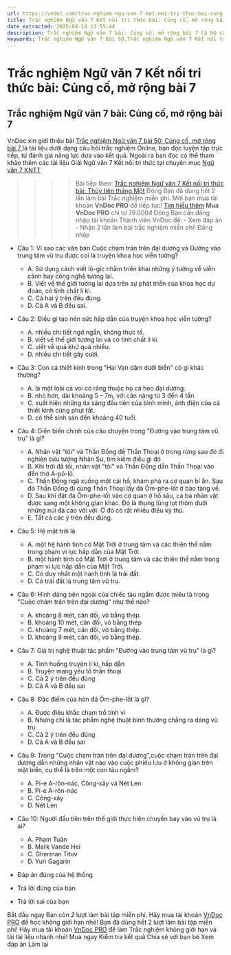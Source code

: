 ```yaml
---
url: https://vndoc.com/trac-nghiem-ngu-van-7-ket-noi-tri-thuc-bai-cung-co-mo-rong-bai-7-329495
title: Trắc nghiệm Ngữ văn 7 Kết nối tri thức bài: Củng cố, mở rộng bài 7 - VnDoc.com
date_extracted: 2025-04-14 13:55:44
description: Trắc nghiệm Ngữ văn 7 bài: Củng cố, mở rộng bài 7 là bộ câu hỏi trắc nghiệm khách quan liên quan đến nội dung trong chương trình Ngữ văn 7 Kết nối tri thức
keywords: Trắc nghiệm Ngữ văn 7 Bài 50,Trắc nghiệm Ngữ văn 7 Kết nối tri thức Bài 50,Trắc nghiệm văn 7 Kết nối tri thức,Trắc nghiệm Ngữ văn 7 Củng cố mở rộng bài 7,Trắc nghiệm Ngữ văn 7 KNTT,Củng cố mở rộng bài 7,Ngữ văn 7 KNTT,Ngữ văn 7 bài 50 kntt
---
```


# Trắc nghiệm Ngữ văn 7 Kết nối tri thức bài: Củng cố, mở rộng bài 7
## **Trắc nghiệm Ngữ văn 7 bài: Củng cố, mở rộng bài 7**
VnDoc xin giới thiệu bài [Trắc nghiệm Ngữ văn 7 bài 50: Củng cố, mở rộng bài 7 ](<https://vndoc.com/trac-nghiem-ngu-van-7-ket-noi-tri-thuc-bai-cung-co-mo-rong-bai-7-329495>)là tài liệu dưới dạng câu hỏi trắc nghiệm Online, bạn đọc luyện tập trực tiếp, tự đánh giá năng lực dựa vào kết quả. Ngoài ra bạn đọc có thể tham khảo thêm các tài liệu Giải Ngữ văn 7 Kết nối tri thức tại chuyên mục [Ngữ văn 7 KNTT](<https://vndoc.com/ngu-van-7-kntt-tap1>)
>>>> Bài tiếp theo: [Trắc nghiệm Ngữ văn 7 Kết nối tri thức bài: Thủy tiên tháng Một](<https://vndoc.com/trac-nghiem-ngu-van-7-ket-noi-tri-thuc-bai-thuy-tien-thang-mot-329497>)
Đóng
Bạn đã dùng hết 2 lần làm bài Trắc nghiệm miễn phí. Mời bạn mua tài khoản **VnDoc PRO** để tiếp tục\! [Tìm hiểu thêm](</pro>)
**Mua VnDoc PRO** chỉ từ 79.000đ
Đóng
Bạn cần đăng nhập tài khoản Thành viên VnDoc để:
\- Xem đáp án
\- Nhận 2 lần làm bài trắc nghiệm miễn phí\!
Đăng nhập 
  * Câu 1: Vì sao các văn bản Cuộc chạm trán trên đại dương và Đường vào trung tâm vũ trụ được coi là truyện khoa học viễn tưởng?
    * A. Sử dụng cách viết lô-gíc nhằm triển khai những ý tưởng về viễn cảnh hay công nghệ tương lai.
    * B. Viết về thế giới tương lai dựa trên sự phát triển của khoa học dự đoán, có tính chất li kì.
    * C. Cả hai ý trên đều đúng.
    * D. Cả A và B đều sai.
  * Câu 2: Điều gì tạo nên sức hấp dẫn của truyện khoa học viễn tưởng?
    * A. nhiều chi tiết ngớ ngẩn, không thực tế.
    * B. viết về thế giới tương lai và có tính chất li kì.
    * C. viết về quá khứ quá nhiều.
    * D. nhiều chi tiết gây cười.
  * Câu 3: Con cá thiết kình trong "Hai Vạn dặm dưới biển" có gì khác thường?
    * A. là một loài cá voi có răng thuộc họ cá heo đại dương.
    * B. nhỏ hơn, dài khoảng 5 – 7m, với cân nặng từ 3 đến 4 tấn
    * C. xuất hiện những tia sáng đầu tiên của bình minh, ánh điện của cá thiết kình cũng phụt tắt.
    * D. có thể sinh sản đến khoảng 40 tuổi.
  * Câu 4: Diễn biến chính của câu chuyện trong "Đường vào trung tâm vũ trụ" là gì?
    * A. Nhân vật "tôi" và Thần Đồng để Thần Thoại ở trong rừng sau đó đi nghiên cứu tượng Nhân Sư, tìm kiếm điều gì đó
    * B. Khi trời đã tối, nhân vật "tôi" và Thần Đồng dẫn Thần Thoại vào đền thờ A-pô-lô.
    * C. Thần Đồng ngã xuống một cái hố, khám phá ra cơ quan bí ẩn. Sau đó Thần Đồng đi cùng Thần Thoại lấy đá Ôm-phe-lốt ở bảo tàng về.
    * D. Sau khi đặt đá Ôm-phe-lốt vào cơ quan ở hố sâu, cả ba nhân vật được sang một không gian khác. Đó là thung lũng lọt thỏm dưới những núi đá cao vời vợi. Ở đó có rất nhiều điều kỳ thú.
    * E. Tất cả các ý trên đều đúng.
  * Câu 5: Hệ mặt trời là
    * A. một hệ hành tinh có Mặt Trời ở trung tâm và các thiên thể nằm trong phạm vi lực hấp dẫn của Mặt Trời.
    * B. một hành tinh có Mặt Trời ở trung tâm và các thiên thể nằm trong phạm vi lực hấp dẫn của Mặt Trời.
    * C. Có duy nhất một hành tinh là trái đất.
    * D. Có trái đất là trung tâm vũ trụ.
  * Câu 6: Hình dáng bên ngoài của chiếc tàu ngầm được miêu tả trong "Cuộc chám trán trên đại dương" như thế nào?
    * A. khoảng 8 mét, cân đối, vỏ bằng thép.
    * B. khoảng 10 mét, cân đối, vỏ bằng thép
    * C. khoảng 7 mét, cân đối, vỏ bằng thép.
    * D. khoảng 9 mét, cân đối, vỏ bằng thép.
  * Câu 7: Giá trị nghệ thuật tác phẩm "Đường vào trung tâm vũ trụ" là gì?
    * A. Tình huống truyện li kì, hấp dẫn
    * B. Truyện mang yếu tố thần thoại
    * C. Cả 2 ý trên đều đúng
    * D. Cả A và B đều sai
  * Câu 8: Đặc điểm của hòn đá Ôm-phe-lốt là gì?
    * A. Được điêu khắc chạm trổ tinh vi
    * B. Nhưng chỉ là tác phẩm nghệ thuật bình thường chẳng ra dáng vũ trụ
    * C. Cả 2 ý trên đều đúng
    * D. Cả A và B đều sai
  * Câu 9: Trong "Cuộc chạm trán trên đại dương",cuộc chạm trán trên đại dương dẫn những nhân vật nào vào cuộc phiêu lưu ở không gian trên mặt biển, cụ thể là trên một con tàu ngầm?
    * A. Pi-e A-rôn-nác, Công-xây và Nét Len
    * B. Pi-e A-rôn-nác
    * C. Công-xây
    * D. Nét Len
  * Câu 10: Người đầu tiên trên thế giới thực hiện chuyến bay vào vũ trụ là ai?
    * A. Phạm Tuân
    * B. Mark Vande Hei
    * C. Gherman Titov
    * D. Yuri Gagarin

  * Đáp án đúng của hệ thống
  * Trả lời đúng của bạn
  * Trả lời sai của bạn

Bắt đầu ngay
Bạn còn _2_ lượt làm bài tập miễn phí. Hãy mua tài khoản [VnDoc PRO](</pro>) để học không giới hạn nhé\!  Bạn đã dùng hết 2 lượt làm bài tập miễn phí\! Hãy mua tài khoản [VnDoc PRO](</pro>) để làm Trắc nghiệm không giới hạn và tải tài liệu nhanh nhé\!  Mua ngay
Kiểm tra kết quả Chia sẻ với bạn bè Xem đáp án Làm lại
